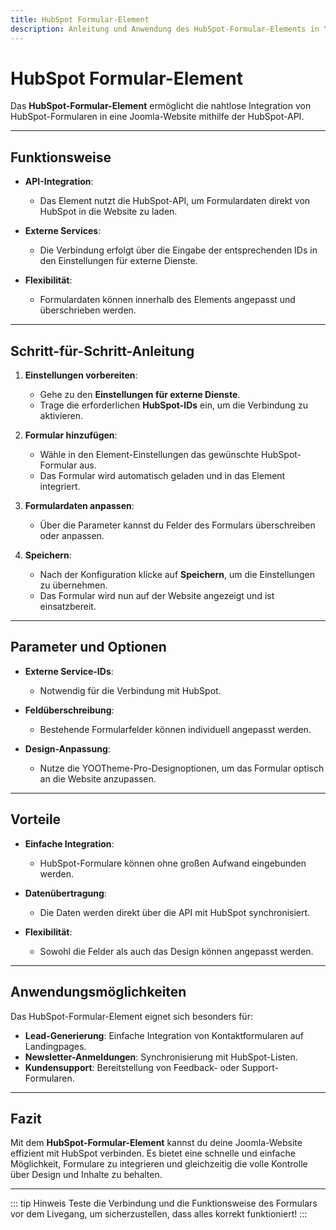 ```yaml
---
title: HubSpot Formular-Element
description: Anleitung und Anwendung des HubSpot-Formular-Elements in YOOTheme Pro
---
```


# HubSpot Formular-Element

Das **HubSpot-Formular-Element** ermöglicht die nahtlose Integration von HubSpot-Formularen in eine Joomla-Website mithilfe der HubSpot-API.

---

## Funktionsweise

- **API-Integration**:
    - Das Element nutzt die HubSpot-API, um Formulardaten direkt von HubSpot in die Website zu laden.

- **Externe Services**:
    - Die Verbindung erfolgt über die Eingabe der entsprechenden IDs in den Einstellungen für externe Dienste.

- **Flexibilität**:
    - Formulardaten können innerhalb des Elements angepasst und überschrieben werden.

---

## Schritt-für-Schritt-Anleitung

1. **Einstellungen vorbereiten**:
    - Gehe zu den **Einstellungen für externe Dienste**.
    - Trage die erforderlichen **HubSpot-IDs** ein, um die Verbindung zu aktivieren.

2. **Formular hinzufügen**:
    - Wähle in den Element-Einstellungen das gewünschte HubSpot-Formular aus.
    - Das Formular wird automatisch geladen und in das Element integriert.

3. **Formulardaten anpassen**:
    - Über die Parameter kannst du Felder des Formulars überschreiben oder anpassen.

4. **Speichern**:
    - Nach der Konfiguration klicke auf **Speichern**, um die Einstellungen zu übernehmen.
    - Das Formular wird nun auf der Website angezeigt und ist einsatzbereit.

---

## Parameter und Optionen

- **Externe Service-IDs**:
    - Notwendig für die Verbindung mit HubSpot.

- **Feldüberschreibung**:
    - Bestehende Formularfelder können individuell angepasst werden.

- **Design-Anpassung**:
    - Nutze die YOOTheme-Pro-Designoptionen, um das Formular optisch an die Website anzupassen.

---

## Vorteile

- **Einfache Integration**:
    - HubSpot-Formulare können ohne großen Aufwand eingebunden werden.

- **Datenübertragung**:
    - Die Daten werden direkt über die API mit HubSpot synchronisiert.

- **Flexibilität**:
    - Sowohl die Felder als auch das Design können angepasst werden.

---

## Anwendungsmöglichkeiten

Das HubSpot-Formular-Element eignet sich besonders für:
- **Lead-Generierung**: Einfache Integration von Kontaktformularen auf Landingpages.
- **Newsletter-Anmeldungen**: Synchronisierung mit HubSpot-Listen.
- **Kundensupport**: Bereitstellung von Feedback- oder Support-Formularen.

---

## Fazit

Mit dem **HubSpot-Formular-Element** kannst du deine Joomla-Website effizient mit HubSpot verbinden. Es bietet eine schnelle und einfache Möglichkeit, Formulare zu integrieren und gleichzeitig die volle Kontrolle über Design und Inhalte zu behalten.

---

::: tip Hinweis
Teste die Verbindung und die Funktionsweise des Formulars vor dem Livegang, um sicherzustellen, dass alles korrekt funktioniert!
:::
